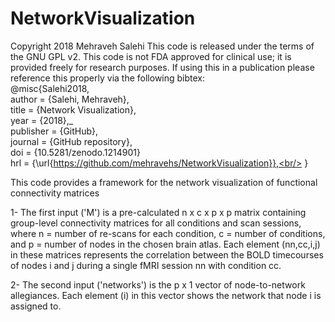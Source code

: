 # NetworkVisualization

Copyright 2018 Mehraveh Salehi
This code is released under the terms of the GNU GPL v2. This code
is not FDA approved for clinical use; it is provided
freely for research purposes. If using this in a publication
please reference this properly via the following bibtex:
<br/>
@misc{Salehi2018,<br/>
  author = {Salehi, Mehraveh},<br/>
  title = {Network Visualization},<br/>
  year = {2018},_<br/>
  publisher = {GitHub},<br/>
  journal = {GitHub repository},<br/>
  doi = {10.5281/zenodo.1214901}<br/>
  hrl = {\url{https://github.com/mehravehs/NetworkVisualization}},<br/>
}

This code provides a framework for the network visualization of functional connectivity matrices

1- The first input ('M') is a pre-calculated n x c x p x p matrix containing group-level connectivity matrices
   for all conditions and scan sessions, where n = number of re-scans for each condition, 
   c = number of conditions, and p = number of nodes in the chosen brain atlas.
   Each element (nn,cc,i,j) in these matrices represents the correlation between the BOLD timecourses
   of nodes i and j during a single fMRI session nn with condition cc. 

2- The second input ('networks') is the p x 1 vector of node-to-network allegiances. Each element (i) in this vector shows the network that node i is assigned to.


